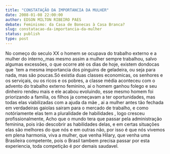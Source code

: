 ```yaml
---
title: "CONSTATAÇÃO DA IMPORTANCIA DA MULHER"
date: 2008-01-08 22:00:00
author: EDSON MILTON RIBEIRO PAES
debate: Feminismo: da Casa de Bonecas à Casa Branca?
slug: constatacao-da-importancia-da-mulher
status: publish 
type: post
---
```


No começo do seculo XX o homem se ocupava do trabalho externo e a mulher do interno,,mas mesmo assim a mulher sempre trabalhou, salvo algumas excessões, o que ocorre até os dias de hoje, existem dondocas que ´tem a mesma importancia dos pinguins de geladeira, ou seja para nada, mas são poucas.Só existia duas classes economicas, os senhores e os serviçais, ou os ricos e os pobres, a classe média aconteceu com o advento do trabalho externo feminino, ai o homem ganhou folego e seu dinheiro rendeu mais e ele acabou evoluindo, esse mesmo homem foi priorizando a familia, os filhos ja começavam a ter oportunidades, mas todas elas viabilizadas com a ajuda da mãe , ai a mulher antes tão fechada em verdadeiras gaiolas sairam para o mercado de trabalho, e como notóriamente elas tem a pluralidade de habilidades , logo cresceu profissionalmente, Acho que o mundo tera que passar pela administração feminina, pois irão descobrir as habilidades delas, e em certas situações elas são melhores do que nós e em outras não, por isso é que nós vivemos em plena harmonia, viva a mulher, que venha Hilary, que venha uma Brasileira competente, pois o Brasil tambem precisa passar por esta experiencia, toda competição é por demais saudavel.
